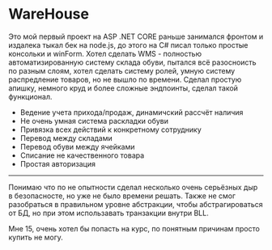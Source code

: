 # WareHouse

Это мой первый проект на ASP .NET CORE раньше занимался фронтом и издалека тыкал бек на node.js, до этого на C# писал только простые консольки и winForm.
Хотел сделать WMS - полностью автоматизированную систему склада обуви, пытался всё разосноисть по разным слоям, 
хотел сделать систему ролей, умную систему распредление товаров, но не вышло по времени.
Сделал простую апишку, немного круд и более сложные эндпоинты, сделал такой функционал.
- Ведение учета прихода/продаж, динамичский рассчёт наличия 
- Не очень умная система раскладки обуви
- Привязка всех действий к конкретному сотруднику
- Перевод между складами
- Перевод обуви между ячейками
- Списание не качественного товара 
- Простая авторизация
---
Понимаю что по не опытности сделал несколько очень серьёзных дыр в безопасносте, но уже не было времени решать. Также не смог разобраться в правильном уровне абстракции, чтобы абстрагироваться от БД, но при этом использавать транзакции внутри BLL.

Мне 15, очень хотел бы попасть на курс, по понятным причинам просто купить не могу.
